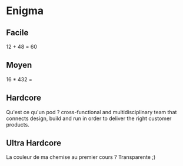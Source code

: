 # Enigma

## Facile
12 + 48 = 60

## Moyen 
16 * 432 =

## Hardcore
Qu'est ce qu'un pod ?
cross-functional and multidisciplinary team that connects design, build and run in order to deliver the right customer products.

## Ultra Hardcore
La couleur de ma chemise au premier cours ?
Transparente ;)
